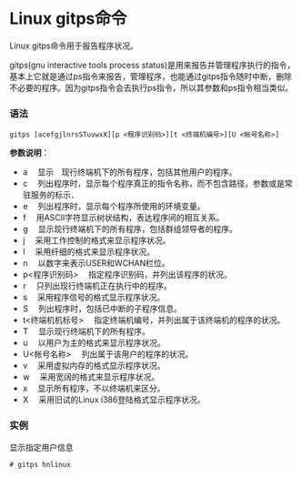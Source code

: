 
# Linux gitps命令



Linux gitps命令用于报告程序状况。

gitps(gnu interactive tools process status)是用来报告并管理程序执行的指令，基本上它就是通过ps指令来报告，管理程序，也能通过gitps指令随时中断，删除不必要的程序。因为gitps指令会去执行ps指令，所以其参数和ps指令相当类似。

### 语法

```
gitps [acefgjlnrsSTuvwxX][p <程序识别码>][t <终端机编号>][U <帐号名称>]
```

**参数说明**：

*   a 　显示　现行终端机下的所有程序，包括其他用户的程序。
*   c 　列出程序时，显示每个程序真正的指令名称，而不包含路径，参数或是常驻服务的标示．
*   e 　列出程序时，显示每个程序所使用的环境变量。
*   f 　用ASCII字符显示树状结构，表达程序间的相互关系。
*   g 　显示现行终端机下的所有程序，包括群组领导者的程序。
*   j 　采用工作控制的格式来显示程序状况。
*   l 　采用纤细的格式来显示程序状况。
*   n 　以数字来表示USER和WCHAN栏位。
*   p&lt;程序识别码&gt; 　指定程序识别码，并列出该程序的状况。
*   r 　只列出现行终端机正在执行中的程序。
*   s 　采用程序信号的格式显示程序状况。
*   S 　列出程序时，包括已中断的子程序信息。
*   t&lt;终端机机标号&gt; 　指定终端机编号，并列出属于该终端机的程序的状况。
*   T 　显示现行终端机下的所有程序。
*   u 　以用户为主的格式来显示程序状况。
*   U&lt;帐号名称&gt; 　列出属于该用户的程序的状况。
*   v 　采用虚拟内存的格式显示程序状况。
*   w 　采用宽阔的格式来显示程序状况。
*   x 　显示所有程序，不以终端机来区分。
*   X 　采用旧试的Linux i386登陆格式显示程序状况。

### 实例

显示指定用户信息

```
# gitps hnlinux
```



